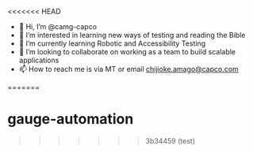 <<<<<<< HEAD
- 👋 Hi, I’m @camg-capco
- 👀 I’m interested in learning new ways of testing and reading the Bible
- 🌱 I’m currently learning Robotic and Accessibility Testing
- 💞️ I’m looking to collaborate on working as a team to build scalable applications 
- 📫 How to reach me is via MT or email chijioke.amago@capco.com

<!---
camg-capco/camg-capco is a ✨ special ✨ repository because its `README.md` (this file) appears on your GitHub profile.
You can click the Preview link to take a look at your changes.
--->
=======
# gauge-automation
>>>>>>> 3b34459 (test)
